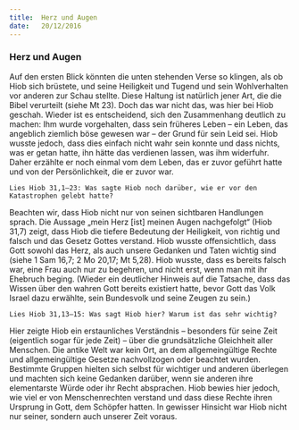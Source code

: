```yaml
---
title:  Herz und Augen 
date:   20/12/2016
---
```


### Herz und Augen 

Auf den ersten Blick könnten die unten stehenden Verse so klingen, als ob Hiob sich brüstete, und seine Heiligkeit und Tugend und sein Wohlverhalten vor anderen zur Schau stellte. Diese Haltung ist natürlich jener Art, die die Bibel verurteilt (siehe Mt 23). Doch das war nicht das, was hier bei Hiob geschah. Wieder ist es entscheidend, sich den Zusammenhang deutlich zu machen: Ihm wurde vorgehalten, dass sein früheres Leben – ein Leben, das angeblich ziemlich böse gewesen war – der Grund für sein Leid sei. Hiob wusste jedoch, dass dies einfach nicht wahr sein konnte und dass nichts, was er getan hatte, ihn hätte das verdienen lassen, was ihm widerfuhr. Daher erzählte er noch einmal vom dem Leben, das er zuvor geführt hatte und von der Persönlichkeit, die er zuvor war. 

`Lies Hiob 31,1–23: Was sagte Hiob noch darüber, wie er vor den Katastrophen gelebt hatte?` 

Beachten wir, dass Hiob nicht nur von seinen sichtbaren Handlungen sprach. Die Aussage „mein Herz [ist] meinen Augen nachgefolgt“ (Hiob 31,7) zeigt, dass Hiob die tiefere Bedeutung der Heiligkeit, von richtig und falsch und das Gesetz Gottes verstand. Hiob wusste offensichtlich, dass Gott sowohl das Herz, als auch unsere Gedanken und Taten wichtig sind (siehe 1 Sam 16,7; 2 Mo 20,17; Mt 5,28). Hiob wusste, dass es bereits falsch war, eine Frau auch nur zu begehren, und nicht erst, wenn man mit ihr Ehebruch beging. (Wieder ein deutlicher Hinweis auf die Tatsache, dass das Wissen über den wahren Gott bereits existiert hatte, bevor Gott das Volk Israel dazu erwählte, sein Bundesvolk und seine Zeugen zu sein.) 

`Lies Hiob 31,13–15: Was sagt Hiob hier? Warum ist das sehr wichtig?` 

Hier zeigte Hiob ein erstaunliches Verständnis – besonders für seine Zeit (eigentlich sogar für jede Zeit) – über die grundsätzliche Gleichheit aller Menschen. Die antike Welt war kein Ort, an dem allgemeingültige Rechte und allgemeingültige Gesetze nachvollzogen oder beachtet wurden. Bestimmte Gruppen hielten sich selbst für wichtiger und anderen überlegen und machten sich keine Gedanken darüber, wenn sie anderen ihre elementarste Würde oder ihr Recht absprachen. Hiob bewies hier jedoch, wie viel er von Menschenrechten verstand und dass diese Rechte ihren Ursprung in Gott, dem Schöpfer hatten. In gewisser Hinsicht war Hiob nicht nur seiner, sondern auch unserer Zeit voraus. 